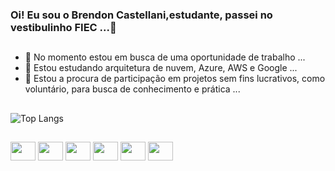### Oi! Eu sou o Brendon Castellani,estudante, passei no vestibulinho FIEC ...👋

##

<!--
**breno-cmd/breno-cmd** is a ✨ _special_ ✨ repository because its `README.md` (this file) appears on your GitHub profile.

Here are some ideas to get you started:
![Anurag's GitHub stats](https://github-readme-stats.vercel.app/api?username=breno-cmd&show_icons=true&bg_color=00000000)
[![Top Langs](https://github-readme-stats.vercel.app/api/top-langs/?username=breno-cmd)](https://github.com/edilsonfsp/github-readme-stats)
![Top Langs](https://github-readme-stats.vercel.app/api/top-langs/?username=breno-cmd&layout=compact)


-->
- 🔭 No momento estou em busca de uma oportunidade de trabalho ...
- 🌱 Estou estudando arquitetura de nuvem, Azure, AWS e Google ...
- 👯 Estou a procura de participação em projetos sem fins lucrativos, como voluntário, para busca de conhecimento e prática ...

##

![Top Langs](https://github-readme-stats.vercel.app/api/top-langs/?username=breno-cmd&hide_progress=true)

##

<div style="display": inline_block">
  
 <img height="30" width="40" src="https://cdn.jsdelivr.net/gh/devicons/devicon/icons/linux/linux-original.svg" /> 
 <img height="30" width="40" src="https://cdn.jsdelivr.net/gh/devicons/devicon/icons/debian/debian-plain-wordmark.svg" />
 <img height="30" width="40" src="https://cdn.jsdelivr.net/gh/devicons/devicon/icons/ubuntu/ubuntu-plain-wordmark.svg" /> 
 <img height="30" width="40" src="https://cdn.jsdelivr.net/gh/devicons/devicon/icons/python/python-original-wordmark.svg" />          
 <img height="30" width="40" src="https://cdn.jsdelivr.net/gh/devicons/devicon/icons/java/java-original.svg" />
 <img height="30" width="40" src="https://cdn.jsdelivr.net/gh/devicons/devicon/icons/javascript/javascript-original.svg" /> 
 </div>
 
##






